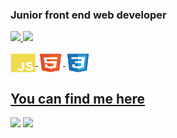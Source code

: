 ### Junior front end web developer

  <div >
    <a href="https://github.com/mdsjjorge">
    <img height="180em" src="https://github-readme-stats.vercel.app/api?username=mdsjjorge&show_icons=true&theme=dracula&include_all_commits=true&count_private=true"/>
    <img height="180em" src="https://github-readme-stats.vercel.app/api/top-langs/?username=mdsjjorge&layout=compact&langs_count=7&theme=dracula"/>
  </div>

  <div style="display: inline_block"><br>
    <img align="center" alt="Js" height="30" width="40" src="https://raw.githubusercontent.com/devicons/devicon/master/icons/javascript/javascript-plain.svg">
    <img align="center" alt="HTML" height="30" width="40" src="https://raw.githubusercontent.com/devicons/devicon/master/icons/html5/html5-original.svg">
    <img align="center" alt="CSS" height="30" width="40" src="https://raw.githubusercontent.com/devicons/devicon/master/icons/css3/css3-original.svg">
  </div>

## You can find me here
  
  <div>
    <a href="mailto:mdsousa.jorge@gmail.com"><img height="35" src="https://img.shields.io/badge/Gmail-D14836?style=for-the-badge&logo=gmail&logoColor=white" target="_blank" ></a>
    <a href="https://www.linkedin.com/in/mdsousajorge/"><img height="35" src="https://img.shields.io/badge/LinkedIn-0077B5?style=for-the-badge&logo=linkedin&logoColor=white" target="_blank" ></a> 
  </div>
  
  
  
<!--
**mdsjjorge/mdsjjorge** is a ✨ _special_ ✨ repository because its `README.md` (this file) appears on your GitHub profile.

Junior front end web developer. https://github.com/mdsjjorge

    <h2>
       You can find me here  👇🏻
    </h2>
Here are some ideas to get you started:

- 🔭 I’m currently working on ...
- 🌱 I’m currently learning ...
- 👯 I’m looking to collaborate on ...
- 🤔 I’m looking for help with ...
- 💬 Ask me about ...
- 📫 How to reach me: ...
- 😄 Pronouns: ...
- ⚡ Fun fact: ...
-->
